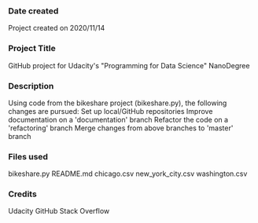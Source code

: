 ### Date created
Project created on 2020/11/14

### Project Title
GitHub project for Udacity's "Programming for Data Science" NanoDegree

### Description
Using code from the bikeshare project (bikeshare.py), the following changes are pursued:
    Set up local/GitHub repositories
    Improve documentation on a 'documentation' branch
    Refactor the code on a 'refactoring' branch
    Merge changes from above branches to 'master' branch

### Files used
bikeshare.py
README.md
chicago.csv
new_york_city.csv
washington.csv

### Credits
Udacity
GitHub
Stack Overflow
